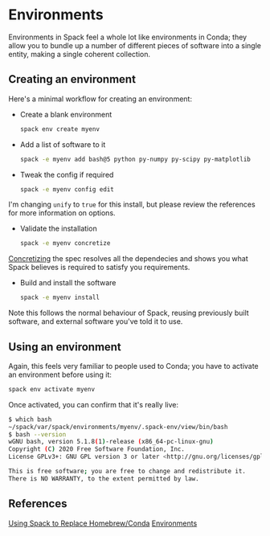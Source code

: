 # Environments

Environments in Spack feel a whole lot like environments in Conda; they allow
you to bundle up a number of different pieces of software into a single entity,
making a single coherent collection.

## Creating an environment

Here's a minimal workflow for creating an environment:

- Create a blank environment

  ```bash
  spack env create myenv
  ```

- Add a list of software to it

  ```bash
  spack -e myenv add bash@5 python py-numpy py-scipy py-matplotlib
  ```

- Tweak the config if required

  ```bash
  spack -e myenv config edit
  ```

 I'm changing `unify` to `true` for this install, but please review the references for more information on options.

- Validate the installation

  ```bash
  spack -e myenv concretize
  ```

 [Concretizing](https://spack.readthedocs.io/en/latest/environments.html#spec-concretization)
the spec resolves all the dependecies and shows you what Spack believes is
required to satisfy you requirements.

- Build and install the software

  ```bash
  spack -e myenv install
  ```

Note this follows the normal behaviour of Spack, reusing previously built
software, and external software you've told it to use.

## Using an environment

Again, this feels very familiar to people used to Conda; you have to activate
an environment before using it:

```bash
spack env activate myenv
```

Once activated, you can confirm that it's really live:

```bash
$ which bash
~/spack/var/spack/environments/myenv/.spack-env/view/bin/bash
$ bash --version
wGNU bash, version 5.1.8(1)-release (x86_64-pc-linux-gnu)
Copyright (C) 2020 Free Software Foundation, Inc.
License GPLv3+: GNU GPL version 3 or later <http://gnu.org/licenses/gpl.html>

This is free software; you are free to change and redistribute it.
There is NO WARRANTY, to the extent permitted by law.
```

## References

[Using Spack to Replace Homebrew/Conda](https://spack.readthedocs.io/en/latest/replace_conda_homebrew.html)
[Environments](https://spack.readthedocs.io/en/latest/environments.html)
